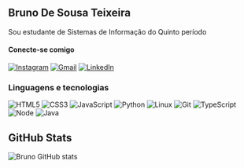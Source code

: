 ## Bruno De Sousa Teixeira
Sou estudante de Sistemas de Informação do Quinto período
#### Conecte-se comigo 
[![Instagram](https://img.shields.io/badge/-Instagram-%23E4405F?style=for-the-badge&logo=instagram&logoColor=white)](https://www.instagram.com/brunoteixeira042/) [![Gmail](https://img.shields.io/badge/Gmail-333333?style=for-the-badge&logo=gmail&logoColor=red)](mailto:brunoteixeira042@gmail.com) [![LinkedIn](https://img.shields.io/badge/LinkedIn-0077B5?style=for-the-badge&logo=linkedin&logoColor=white)](https://www.linkedin.com/in/brunosousa-dev/)

### Linguagens e tecnologias
![HTML5](https://img.shields.io/badge/HTML5-E34F26?style=for-the-badge&logo=html5&logoColor=white) ![CSS3](https://img.shields.io/badge/CSS3-1572B6?style=for-the-badge&logo=css3&logoColor=white) ![JavaScript](https://img.shields.io/badge/JavaScript-F7DF1E?style=for-the-badge&logo=javascript&logoColor=black) ![Python](https://img.shields.io/badge/python-3670A0?style=for-the-badge&logo=python&logoColor=ffdd54) ![Linux](https://img.shields.io/badge/Linux-000?style=for-the-badge&logo=linux&logoColor=FCC624) ![Git](https://img.shields.io/badge/GIT-E44C30?style=for-the-badge&logo=git&logoColor=white) ![TypeScript](https://img.shields.io/badge/TypeScript-007ACC?style=for-the-badge&logo=typescript&logoColor=white) ![Node](https://img.shields.io/badge/Node.js-43853D?style=for-the-badge&logo=node.js&logoColor=white) ![Java](https://img.shields.io/badge/Java-ED8B00?style=for-the-badge&logo=openjdk&logoColor=white)

## GitHub Stats
![Bruno GitHub stats](https://github-readme-stats.vercel.app/api?username=brunoteixeira042&show_icons=true&theme=tokyonight)
